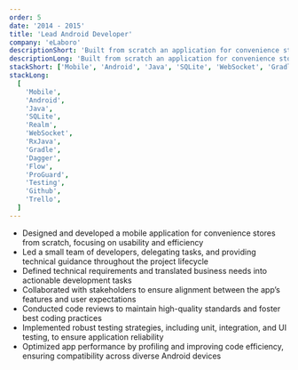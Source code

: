 ```yaml
---
order: 5
date: '2014 - 2015'
title: 'Lead Android Developer'
company: 'eLaboro'
descriptionShort: 'Built from scratch an application for convenience stores, focusing on delivering a user-friendly and efficient solution tailored to their needs. This was my first experience leading a small team'
descriptionLong: 'Built from scratch an application for convenience stores, focusing on delivering a user-friendly and efficient solution tailored to their needs. Took ownership of the entire development lifecycle, from architecture and design to implementation and deployment. This was my first experience leading a small team, where I provided guidance, delegated tasks, and ensured the project’s timely delivery'
stackShort: ['Mobile', 'Android', 'Java', 'SQLite', 'WebSocket', 'Gradle', 'ProGuard', 'Testing', 'Github', 'Trello']
stackLong:
  [
    'Mobile',
    'Android',
    'Java',
    'SQLite',
    'Realm',
    'WebSocket',
    'RxJava',
    'Gradle',
    'Dagger',
    'Flow',
    'ProGuard',
    'Testing',
    'Github',
    'Trello',
  ]
---
```


<p>
  <ul>
    <li><span class="text-primary">Designed and developed</span> a mobile application for convenience stores from scratch, focusing on usability and efficiency</li>
    <li><span class="text-primary">Led a small team</span> of developers, delegating tasks, and providing technical guidance throughout the project lifecycle</li>
    <li><span class="text-primary">Defined technical requirements</span> and translated business needs into actionable development tasks</li>
    <li><span class="text-primary">Collaborated with stakeholders</span> to ensure alignment between the app’s features and user expectations</li>
    <li><span class="text-primary">Conducted code reviews</span> to maintain high-quality standards and foster best coding practices</li>
    <li><span class="text-primary">Implemented robust testing strategies</span>, including unit, integration, and UI testing, to ensure application reliability</li>
    <li><span class="text-primary">Optimized app performance</span> by profiling and improving code efficiency, ensuring compatibility across diverse Android devices</li>
  </ul>
</p>
